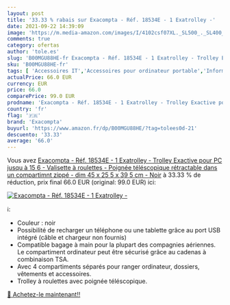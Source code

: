 ```yaml
---
layout: post
title: '33.33 % rabais sur Exacompta - Réf. 18534E - 1 Exatrolley -'
date: 2021-09-22 14:39:09
image: 'https://m.media-amazon.com/images/I/4102csf07XL._SL500_._SL400_.jpg'
comments: true
category: ofertas
author: 'tole.es'
slug: 'B00MGU88HE-fr Exacompta - Réf. 18534E - 1 Exatrolley - Trolley Exactive...'
sku: 'B00MGU88HE-fr'
tags: [ 'Accessoires IT','Accessoires pour ordinateur portable','Informatique','Mallettes à roulettes pour ordinateur portable','Sacs et housses pour ordinateur portable','exacompta', ]
actualPrice: 66.0 EUR
currency: EUR
price: 66.0
comparePrice: 99.0 EUR
prodname: 'Exacompta - Réf. 18534E - 1 Exatrolley - Trolley Exactive pour PC jusqu à 15 6   - Valisette à roulettes - Poignée téléscopique rétractable dans un compartimnt zippé - dim 45 x 25 5 x 39 5 cm - Noir'
country: 'fr'
flag: '🇫🇷'
brand: 'Exacompta'
buyurl: 'https://www.amazon.fr/dp/B00MGU88HE/?tag=tolees0d-21'
descuento: '33.33'
average: '66.0'
---
```


Vous avez [Exacompta - Réf. 18534E - 1 Exatrolley - Trolley Exactive pour PC jusqu à 15 6   - Valisette à roulettes - Poignée téléscopique rétractable dans un compartimnt zippé - dim 45 x 25 5 x 39 5 cm - Noir](https://www.amazon.fr/dp/B00MGU88HE/?tag=tolees0d-21)  à  33.33 % de réduction, prix final  66.0 EUR (original: 99.0 EUR) ici:

[![Exacompta - Réf. 18534E - 1 Exatrolley -](https://m.media-amazon.com/images/I/4102csf07XL._SL500_._SL400_.jpg)](https://www.amazon.fr/dp/B00MGU88HE/?tag=tolees0d-21)

ℹ️:

- Couleur : noir
- Possibilité de recharger un téléphone ou une tablette grâce au port USB intégré (câble et chargeur non fournis)
- Compatible bagage à main pour la plupart des compagnies aériennes. Le compartiment ordinateur peut être sécurisé grâce au cadenas à combinaison TSA.
- Avec 4 compartiments séparés pour ranger ordinateur, dossiers, vêtements et accessoires.
- Trolley à roulettes avec poignée téléscopique.

[🛒 Achetez-le maintenant!!](https://www.amazon.fr/dp/B00MGU88HE/?tag=tolees0d-21)
